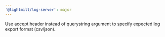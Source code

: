 ```yaml
---
'@lightmill/log-server': major
---
```


Use accept header instead of querystring argument to specify expected log export format (csv/json).
